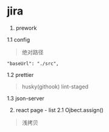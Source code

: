# jira

1. prework

1.1 config
> 绝对路径
```
"baseUrl": "./src",
```
1.2 prettier
> husky(githook)     lint-staged

1.3 json-server


2. react page - list
2.1 Ojbect.assign()
> 浅拷贝
